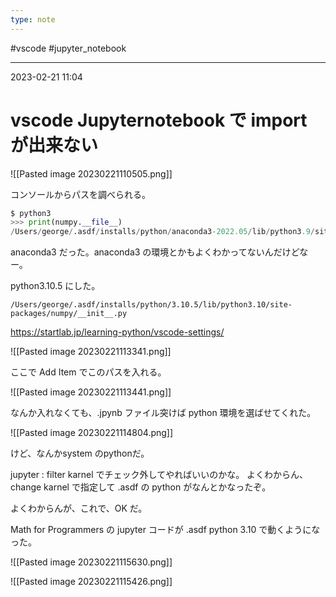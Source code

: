 ```yaml
---
type: note
---
```


#vscode #jupyter_notebook 

---
2023-02-21  11:04

# vscode Jupyternotebook で import が出来ない

![[Pasted image 20230221110505.png]]

コンソールからパスを調べられる。
```python
$ python3
>>> print(numpy.__file__)
/Users/george/.asdf/installs/python/anaconda3-2022.05/lib/python3.9/site-packages/numpy/__init__.py
```

anaconda3 だった。anaconda3 の環境とかもよくわかってないんだけどなー。

python3.10.5 にした。
```shell
/Users/george/.asdf/installs/python/3.10.5/lib/python3.10/site-packages/numpy/__init__.py
```
https://startlab.jp/learning-python/vscode-settings/

![[Pasted image 20230221113341.png]]

ここで Add Item でこのパスを入れる。

![[Pasted image 20230221113441.png]]

なんか入れなくても、.jpynb ファイル突けば python 環境を選ばせてくれた。

![[Pasted image 20230221114804.png]]


けど、なんかsystem のpythonだ。

jupyter : filter karnel  でチェック外してやればいいのかな。
よくわからん、change karnel で指定して .asdf の python がなんとかなったぞ。

よくわからんが、これで、OK だ。

Math for Programmers の jupyter コードが .asdf python 3.10 で動くようになった。

![[Pasted image 20230221115630.png]]

![[Pasted image 20230221115426.png]]





